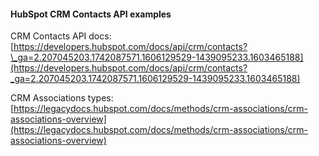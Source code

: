 #### HubSpot CRM Contacts API examples

CRM Contacts API docs: [https://developers.hubspot.com/docs/api/crm/contacts?\_ga=2.207045203.1742087571.1606129529-1439095233.1603465188](https://developers.hubspot.com/docs/api/crm/contacts?_ga=2.207045203.1742087571.1606129529-1439095233.1603465188)

CRM Associations types: [https://legacydocs.hubspot.com/docs/methods/crm-associations/crm-associations-overview](https://legacydocs.hubspot.com/docs/methods/crm-associations/crm-associations-overview)
